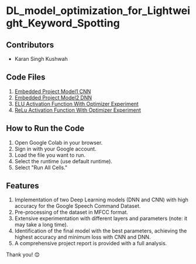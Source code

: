 # DL_model_optimization_for_Lightweight_Keyword_Spotting

## Contributors
- Karan Singh Kushwah

## Code Files
1. [Embedded Project Model1 CNN](#)
2. [Embedded Project Model2 DNN](#)
3. [ELU Activation Function With Optimizer Experiment](#)
4. [ReLu Activation Function With Optimizer Experiment](#)

## How to Run the Code
1. Open Google Colab in your browser.
2. Sign in with your Google account.
3. Load the file you want to run.
4. Select the runtime (use default runtime).
5. Select "Run All Cells."

## Features
1. Implementation of two Deep Learning models (DNN and CNN) with high accuracy for the Google Speech Command Dataset.
2. Pre-processing of the dataset in MFCC format.
3. Extensive experimentation with different layers and parameters (note: it may take a long time).
4. Identification of the final model with the best parameters, achieving the highest accuracy and minimum loss with CNN and DNN.
5. A comprehensive project report is provided with a full analysis.

Thank you! 😊
